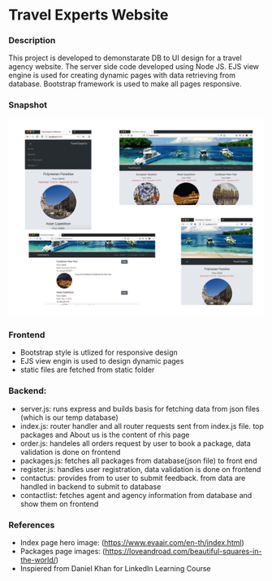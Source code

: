 # Travel Experts Website

### Description

This project is developed to demonstarate DB to UI design for a travel agency website. The server side code developed using Node JS. EJS view engine is used for creating dynamic pages with data retrieving from database. Bootstrap framework is used to make all pages responsive.

### Snapshot

![Snapshot of Travel Experts Project](snapshot.png)

### Frontend

- Bootstrap style is utlized for responsive design
- EJS view engin is used to design dynamic pages
- static files are fetched from static folder

### Backend:

- server.js: runs express and builds basis for fetching data from json files (which is our temp database)
- index.js: router handler and all router requests sent from index.js file. top packages and About us is the content of rhis page
- order.js: handeles all orders request by user to book a package, data validation is done on frontend
- packages.js: fetches all packages from database(json file) to front end
- register.js: handles user registration, data validation is done on frontend
- contactus: provides from to user to submit feedback. from data are handled in backend to submit to database
- contactlist: fetches agent and agency information from database and show them on frontend

### References

- Index page hero image: (https://www.evaair.com/en-th/index.html)
- Packages page images: (https://loveandroad.com/beautiful-squares-in-the-world/)
- Inspiered from Daniel Khan for LinkedIn Learning Course

